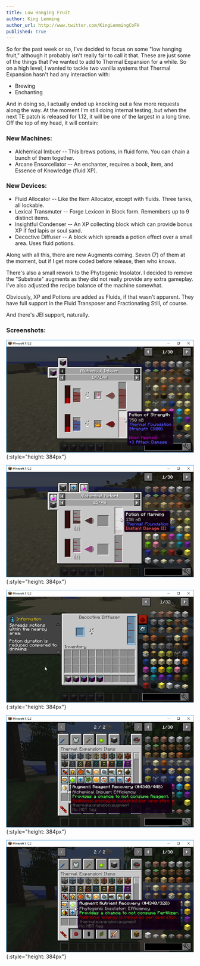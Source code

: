 ```yaml
---
title: Low Hanging Fruit
author: King Lemming
author_url: http://www.twitter.com/KingLemmingCoFH
published: true
---
```


So for the past week or so, I've decided to focus on some "low hanging fruit,"
although it probably isn't really fair to call it that. These are just some of
the things that I've wanted to add to Thermal Expansion for a while. So on a
high level, I wanted to tackle two vanilla systems that Thermal Expansion hasn't
had any interaction with:

- Brewing
- Enchanting

And in doing so, I actually ended up knocking out a few more requests along the
way. At the moment I'm still doing internal testing, but when the next TE patch
is released for 1.12, it will be one of the largest in a long time. Off the top
of my head, it will contain:

### **New Machines:**
- Alchemical Imbuer
-- This brews potions, in fluid form. You can chain a bunch of them together.
- Arcane Ensorcellator
-- An enchanter, requires a book, item, and Essence of Knowledge (fluid XP).

### **New Devices:**
- Fluid Allocator
-- Like the Item Allocator, except with fluids. Three tanks, all lockable.
- Lexical Transmuter
-- Forge Lexicon in Block form. Remembers up to 9 distinct items.
- Insightful Condenser
-- An XP collecting block which can provide bonus XP if fed lapis or soul sand.
- Decoctive Diffuser
-- A block which spreads a potion effect over a small area. Uses fluid potions.

Along with all this, there are new Augments coming. Seven (7) of them at the
moment, but if I get more coded before release, then who knows.

There's also a small rework to the Phytogenic Insolator. I decided to remove the
"Substrate" augments as they did not really provide any extra gameplay. I've
also adjusted the recipe balance of the machine somewhat.

Obviously, XP and Potions are added as Fluids, if that wasn't apparent. They
have full support in the Fluid Transposer and Fractionating Still, of course.

And there's JEI support, naturally.

### **Screenshots:**
![JEI - Potion Brewing](/assets/images/posts/2017-10-20-low-hanging-fruit/jei_brewer.png){:style="height: 384px"}

![JEI - Potion Refining](/assets/images/posts/2017-10-20-low-hanging-fruit/jei_refinery_potion.png){:style="height: 384px"}

![GUI - Potion Diffuser](/assets/images/posts/2017-10-20-low-hanging-fruit/gui_diffuser.png){:style="height: 384px"}

![Augment - Brewer](/assets/images/posts/2017-10-20-low-hanging-fruit/augment_brewer.png){:style="height: 384px"}

![Augment - Insolator](/assets/images/posts/2017-10-20-low-hanging-fruit/augment_insolator.png){:style="height: 384px"}
